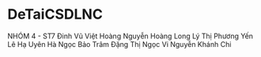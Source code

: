# DeTaiCSDLNC
NHÓM 4 - ST7
Đinh Vũ Việt Hoàng 
Nguyễn Hoàng Long 
Lý Thị Phương Yến  
Lê Hạ Uyên 
Hà Ngọc Bảo Trâm 
Đặng Thị Ngọc Vi 
Nguyễn Khánh Chi
